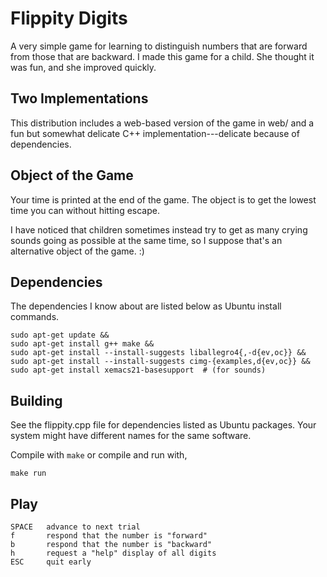 # Flippity Digits

A very simple game for learning to distinguish numbers that are
forward from those that are backward.  I made this game for a child.
She thought it was fun, and she improved quickly.

## Two Implementations

This distribution includes a web-based version of the game in web/ and
a fun but somewhat delicate C++ implementation---delicate because of
dependencies.

## Object of the Game

Your time is printed at the end of the game.  The object is to get the
lowest time you can without hitting escape.

I have noticed that children sometimes instead try to get as many
crying sounds going as possible at the same time, so I suppose that's
an alternative object of the game.  :)

## Dependencies

The dependencies I know about are listed below as Ubuntu install
commands.

    sudo apt-get update &&
    sudo apt-get install g++ make &&
    sudo apt-get install --install-suggests liballegro4{,-d{ev,oc}} &&
    sudo apt-get install --install-suggests cimg-{examples,d{ev,oc}} &&
    sudo apt-get install xemacs21-basesupport  # (for sounds)

## Building

See the flippity.cpp file for dependencies listed as Ubuntu packages.
Your system might have different names for the same software.

Compile with `make` or compile and run with,

    make run

## Play

    SPACE	advance to next trial
    f		respond that the number is "forward"
    b		respond that the number is "backward"
    h		request a "help" display of all digits
    ESC		quit early
